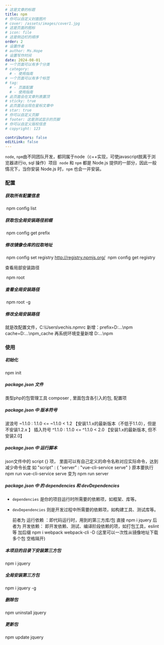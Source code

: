 ```yaml
---
# 这是文章的标题
title: npm
# 你可以自定义封面图片
# cover: /assets/images/cover1.jpg
# 这是页面的图标
# icon: file
# 这是侧边栏的顺序
order: 2
# 设置作者
# author: Ms.Hope
# 设置写作时间
date: 2024-08-01
# 一个页面可以有多个分类
# category:
  # - 使用指南
# 一个页面可以有多个标签
# tag:
  # - 页面配置
  # - 使用指南
# 此页面会在文章列表置顶
# sticky: true
# 此页面会出现在星标文章中
# star: true
# 你可以自定义页脚
# footer: 这是测试显示的页脚
# 你可以自定义版权信息
# copyright: 123

contributors: false
editLink: false
---
```

<!-- more -->

 `node`, `npm`由不同团队开发，都同属于node（c++实现，可使javascript脱离于浏览器进行io, sql 操作）项目
​    `node` 和 `npm` 都是 Node.js 提供的一部分，因此一般情况下，当你安装 Node.js 时，`npm` 也会一并安装。

### 配置

##### 获取所有配置信息

​     npm config list

##### 获取包全局安装路径前缀

​     npm config get prefix 

##### 修改镜像仓库的拉取地址

​     npm config set registry http://registry.npmjs.org/
​     npm config get registry

  查看局部安装路径

​     npm root

##### 查看全局安装路径

​    npm root -g

##### 修改全局安装路径

   就是改配置文件，C:\Users\vechis\.npmrc
   新增：prefix=D:\...\npm
              cache=D:\...\npm_cache
   再系统环境变量新增 D:\...\npm

### 使用

##### 初始化

npm init

##### package.json 文件

类型php的包管理工具 composer , 里面包含各引入的包, 配置项

##### package.json 中 版本符号

   波浪号     ~1.1.0  :  1.1.0 <= ~1.1.0 < 1.2   【安装1.1.x的最新版本（不低于1.1.0），但是不安装1.2.x 】
插入符号    ^1.1.0  :  1.1.0 <= ^1.1.0 < 2.0   【安装1.x的最新版本, 但不安装2.0】

##### package.json 中 运行脚本

   json文件中的 script {} 项， 里面可以有自己定义的命令名称对应实际命令，达到减少命令长度
  如 "script" : {
      "server" : "vue-cli-service serve" 
  }
  原本要执行 npm run vue-cli-service serve
  变为 npm run server

##### package.json 中 的 dependencies 和 devDependencies

- `dependencies` 是你的项目运行时所需要的依赖项，如框架、库等。

- `devDependencies` 则是开发过程中所需要的依赖项，如构建工具、测试库等。

  前者为 运行依赖 ：即代码运行时，用到的第三方库/包
        直接     npm i jquery
  后者为 开发依赖： 即开发依赖、测试、编译阶段依赖的项，如打包工具，eslint等
    加后缀 npm i webpack webpack-cli -D     (这里可以一次性从镜像地址下载多个包 空格隔开)

##### 本项目的目录下安装第三方包

npm i jquery

##### 全局安装第三方包

npm i jquery -g

##### 删除包

npm uninstall jquery

##### 更新包

   npm update jquery
